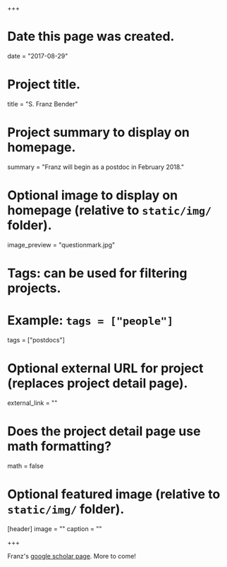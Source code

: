+++
# Date this page was created.
date = "2017-08-29"

# Project title.
title = "S. Franz Bender"

# Project summary to display on homepage.
summary = "Franz will begin as a postdoc in February 2018."

# Optional image to display on homepage (relative to `static/img/` folder).
image_preview = "questionmark.jpg"

# Tags: can be used for filtering projects.
# Example: `tags = ["people"]`
tags = ["postdocs"]

# Optional external URL for project (replaces project detail page).
external_link = ""

# Does the project detail page use math formatting?
math = false

# Optional featured image (relative to `static/img/` folder).
[header]
image = ""
caption = ""

+++

Franz's [google scholar page](https://scholar.google.ch/citations?user=JSPnu1EAAAAJ&hl=en). More to come!
